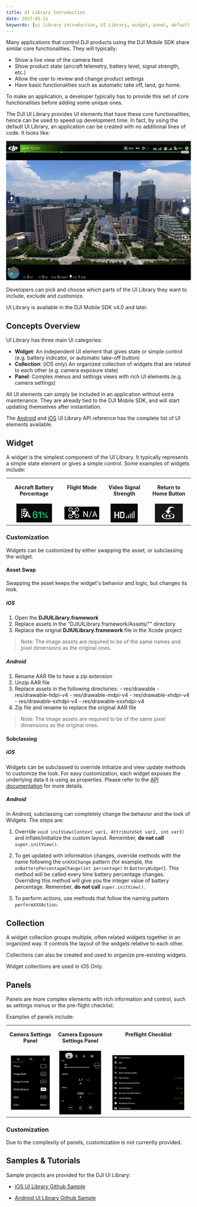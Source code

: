 ```yaml
---
title: UI Library Introduction
date: 2017-05-11
keywords: [ui library introduction, UI Library, widget, panel, default layout, asset swap, widget customization, panel customization]
---
```


Many applications that control DJI products using the DJI Mobile SDK share similar core functionalities. They will typically:

* Show a live view of the camera feed
* Show product state (aircraft telemetry, battery level, signal strength, etc.)
* Allow the user to review and change product settings
* Have basic functionalities such as automatic take off, land, go home.

To make an application, a developer typically has to provide this set of core functionalities before adding some unique ones.

The DJI UI Library provides UI elements that have these core functionalities, hence can be used to speed up development time. In fact, by using the default UI Library, an application can be created with no additional lines of code. It looks like:

![DefaultScreen](../images/product-introduction/defaultScreen.png)

Developers can pick and choose which parts of the UI Library they want to include, exclude and customize. 

UI Library is available in the DJI Mobile SDK v4.0 and later. 

## Concepts Overview

UI Library has three main UI categories:

* **Widget**: An independent UI element that gives state or simple control (e.g.  battery indicator, or automatic take-off button)
* **Collection**: (iOS only) An organized collection of widgets that are related to each other (e.g. camera exposure state)
* **Panel**: Complex menus and settings views with rich UI elements (e.g. camera settings)

All UI elements can simply be included in an application without extra maintenance. They are already tied to the DJI Mobile SDK, and will start updating themselves after instantiation.

The [Android](http://developer.dji.com/api-reference/android-uilib-api/index.html) and [iOS](http://developer.dji.com/api-reference/ios-uilib-api/index.html) UI Library API reference has the complete list of UI elements available.

## Widget

A widget is the simplest component of the UI Library. It typically represents a simple state element or gives a simple control. Some examples of widgets include:
<html>
<table class="table-pictures">
<tbody>
  <tr valign="top">
    <td><font style="font-weight:bold" align="center"><p>Aircraft Battery Percentage </p></td>
    <td><font style="font-weight:bold" align="center"><p>Flight Mode </p></td>
    <td><font style="font-weight:bold" align="center"><p>Video Signal Strength </p></td>
    <td><font style="font-weight:bold" align="center"><p>Return to Home Button </p></td>
  </tr>

  <tr>
    <td align="center"><img src="../images/ui-library-introduction/battery.png"></td>
    <td align="center"><img src="../images/ui-library-introduction/flyingMode.png"></td>
    <td align="center"><img src="../images/ui-library-introduction/videoSignal.png"></td>
    <td align="center"><img src="../images/ui-library-introduction/returnHome.png"></td>
  </tr>
</tbody>
</table>
</html>

### Customization

Widgets can be customized by either swapping the asset, or subclassing the widget.

#### Asset Swap

Swapping the asset keeps the widget's behavior and logic, but changes its look.

##### iOS

  1. Open the **DJIUILibrary.framework**
  2. Replace assets in the "DJIUILibrary.framework/Assets/"" directory
  3. Replace the orignal **DJIUILibrary.framework** file in the Xcode project

> Note: The image assets are required to be of the same names and pixel dimensions as the original ones.

##### Android

  1. Rename AAR file to have a zip extension
  2. Unzip AAR file
  3. Replace assets in the following directories:
    - res/drawable
    - res/drawable-hdpi-v4
    - res/drawable-mdpi-v4
    - res/drawable-xhdpi-v4
    - res/drawable-xxhdpi-v4
    - res/drawable-xxxhdpi-v4
  4. Zip file and rename to replace the original AAR file 

> Note: The image assets are required to be of the same pixel dimensions as the original ones.

#### Subclassing

##### iOS

  Widgets can be subclassed to override initialize and view update methods to customize the look. For easy customization, each widget exposes the underlying data it is using as properties. Please refer to the [API documentation](http://developer.dji.com/api-reference/ios-uilib-api/Widgets/AutoExposureLockWidget.html) for more details.

##### Android
  
  In Android, subclassing can completely change the behavior and the look of Widgets. The steps are:

  1. Override `void initView(Context var1, AttributeSet var2, int var3)` and inflate/initialize the custom layout. Remember, **do not call** `super.initView()`.

  2. To get updated with information changes, override methods with the name following the `onXXXChange` pattern (for example, the `onBatteryPercentageChange(int percentage)` in `BatteryWidget`). This method will be called every time battery percentage changes. Overriding this method will give you the integer value of battery percentage. Remember, **do not call** `super.initView()`.              

  3. To perform actions, use methods that follow the naming pattern `performXXXAction`.

## Collection

A widget collection groups multiple, often related widgets together in an organized way. It controls the layout of the widgets relative to each other.

Collections can also be created and used to organize pre-existing widgets.

Widget collections are used in iOS Only.

## Panels

Panels are more complex elements with rich information and control, such as settings menus or the pre-flight checklist. 

Examples of panels include:

<html>

<table class="table-pictures">

  <tr valign="top">
    <td><font style="font-weight:bold" align="center"><p>Camera Settings Panel </p></td>
    <td><font style="font-weight:bold" align="center"><p>Camera Exposure Settings Panel </p></td>
    <td><font style="font-weight:bold" align="center"><p>Preflight Checklist </p></td>
  </tr>

  <tr>
    <td align="center"><img src="../images/ui-library-introduction/cameraSettingsPanel.png" width=90%></td>
    <td align="center"><img src="../images/ui-library-introduction/exposureSettingsPanel.png" width=90%></td>
    <td align="center"><img src="../images/ui-library-introduction/preflightChecklistPanel.png" width=90%></td>
  </tr>

</table>
</html>

### Customization

Due to the complexity of panels, customization is not currently provided.

## Samples & Tutorials

Sample projects are provided for the DJI UI Library:

- [iOS UI Library Github Sample](https://github.com/dji-sdk/Mobile-UILibrary-iOS)

- [Android UI Library Github Sample](https://github.com/dji-sdk/Mobile-UILibrary-Android)

<!-- An iOS UI Library tutorial is provided as an example on how to use the iOS UI Library.

- [Creating a Simplified DJI Go app using DJI Mobile UI Library](TODO)
  -->
